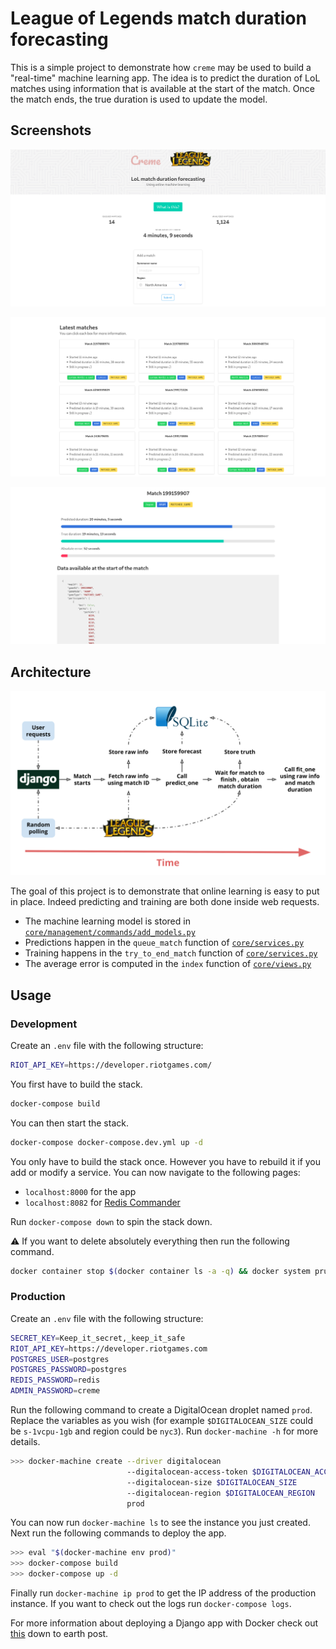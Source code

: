 # League of Legends match duration forecasting

This is a simple project to demonstrate how `creme` may be used to build a "real-time" machine learning app. The idea is to predict the duration of LoL matches using information that is available at the start of the match. Once the match ends, the true duration is used to update the model.

## Screenshots

![home](screenshots/home.png)

![matches](screenshots/matches.png)

![matches](screenshots/match.png)

## Architecture

![architecture](screenshots/architecture.svg)

The goal of this project is to demonstrate that online learning is easy to put in place. Indeed predicting and training are both done inside web requests.

- The machine learning model is stored in [`core/management/commands/add_models.py`](core/management/commands/add_models.py)
- Predictions happen in the `queue_match` function of [`core/services.py`](core/services.py)
- Training happens in the `try_to_end_match` function of [`core/services.py`](core/services.py)
- The average error is computed in the `index` function of [`core/views.py`](core/views.py)

## Usage

### Development

Create an `.env` file with the following structure:

```sh
RIOT_API_KEY=https://developer.riotgames.com/
```

You first have to build the stack.

```sh
docker-compose build
```

You can then start the stack.

```sh
docker-compose docker-compose.dev.yml up -d
```

You only have to build the stack once. However you have to rebuild it if you add or modify a service. You can now navigate to the following pages:

- `localhost:8000` for the app
- `localhost:8082` for [Redis Commander](http://joeferner.github.io/redis-commander/)

Run `docker-compose down` to spin the stack down.

:warning: If you want to delete absolutely everything then run the following command.

```sh
docker container stop $(docker container ls -a -q) && docker system prune -a -f --volumes
```

### Production

Create an `.env` file with the following structure:

```sh
SECRET_KEY=Keep_it_secret,_keep_it_safe
RIOT_API_KEY=https://developer.riotgames.com
POSTGRES_USER=postgres
POSTGRES_PASSWORD=postgres
REDIS_PASSWORD=redis
ADMIN_PASSWORD=creme
```

Run the following command to create a DigitalOcean droplet named `prod`. Replace the variables as you wish (for example `$DIGITALOCEAN_SIZE` could be `s-1vcpu-1gb` and region could be `nyc3`). Run `docker-machine -h` for more details.

```sh
>>> docker-machine create --driver digitalocean
                          --digitalocean-access-token $DIGITALOCEAN_ACCESS_TOKEN
                          --digitalocean-size $DIGITALOCEAN_SIZE
                          --digitalocean-region $DIGITALOCEAN_REGION
                          prod
```

You can now run `docker-machine ls` to see the instance you just created. Next run the following commands to deploy the app.

```sh
>>> eval "$(docker-machine env prod)"
>>> docker-compose build
>>> docker-compose up -d
```

Finally run `docker-machine ip prod` to get the IP address of the production instance. If you want to check out the logs run `docker-compose logs`.

For more information about deploying a Django app with Docker check out [this](https://realpython.com/django-development-with-docker-compose-and-machine/) down to earth post.
